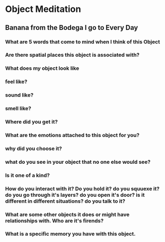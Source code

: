 # Object Meditation
## Banana from the Bodega I go to Every Day

### What are 5 words that come to mind when I think of this Object

### Are there spatial places this object is associated with?

### What does my object look like

### feel like?

### sound like?

### smell like?

### Where did you get it?

### What are the emotions attached to this object for you?

### why did you choose it?

### what do you see in your object that no one else would see?

### Is it one of a kind?

### How do you interact with it? Do you hold it? do you squuexe it? do you go through it's layers? do you open it's door? is it different in different situations? do you talk to it?

### What are some other objects it does or might have relationships with. Who are it's firends?

### What is a specific memory you have with this object.
